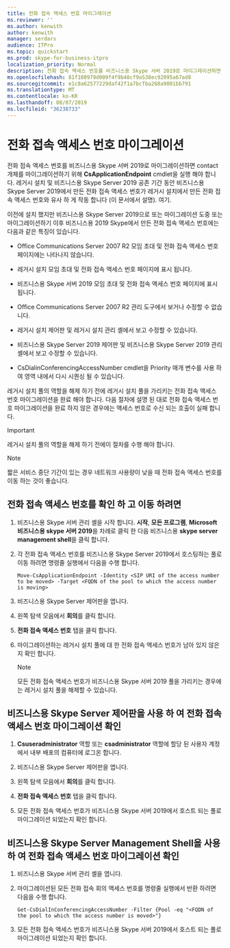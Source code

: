 ```yaml
---
title: 전화 접속 액세스 번호 마이그레이션
ms.reviewer: ''
ms.author: kenwith
author: kenwith
manager: serdars
audience: ITPro
ms.topic: quickstart
ms.prod: skype-for-business-itpro
localization_priority: Normal
description: 전화 접속 액세스 번호를 비즈니스용 Skype 서버 2019로 마이그레이션하면 contact 개체를 마이그레이션하기 위해 CsApplicationEndpoint cmdlet을 실행 해야 합니다. 레거시 설치 및 비즈니스용 Skype Server 2019 공존 기간 동안 비즈니스용 Skype Server 2019에서 만든 전화 접속 액세스 번호가 레거시 설치에서 만든 전화 접속 액세스 번호와 유사 하 게 작동 합니다 (이 문서에서 설명). 여기.
ms.openlocfilehash: 81f100979d009f4f9b48cf9a538ec92095a67ad8
ms.sourcegitcommit: e1c8a62577229daf42f1a7bcfba268a9001bb791
ms.translationtype: MT
ms.contentlocale: ko-KR
ms.lasthandoff: 08/07/2019
ms.locfileid: "36238733"
---
```

# <a name="migrate-dial-in-access-numbers"></a>전화 접속 액세스 번호 마이그레이션

전화 접속 액세스 번호를 비즈니스용 Skype 서버 2019로 마이그레이션하면 contact 개체를 마이그레이션하기 위해 **CsApplicationEndpoint** cmdlet을 실행 해야 합니다. 레거시 설치 및 비즈니스용 Skype Server 2019 공존 기간 동안 비즈니스용 Skype Server 2019에서 만든 전화 접속 액세스 번호가 레거시 설치에서 만든 전화 접속 액세스 번호와 유사 하 게 작동 합니다 (이 문서에서 설명). 여기. 

이전에 설치 했지만 비즈니스용 Skype Server 2019으로 또는 마이그레이션 도중 또는 마이그레이션하기 이후 비즈니스용 2019 Skype에서 만든 전화 접속 액세스 번호에는 다음과 같은 특징이 있습니다.

- Office Communications Server 2007 R2 모임 초대 및 전화 접속 액세스 번호 페이지에는 나타나지 않습니다.

- 레거시 설치 모임 초대 및 전화 접속 액세스 번호 페이지에 표시 됩니다.

- 비즈니스용 Skype 서버 2019 모임 초대 및 전화 접속 액세스 번호 페이지에 표시 됩니다.

- Office Communications Server 2007 R2 관리 도구에서 보거나 수정할 수 없습니다.

- 레거시 설치 제어판 및 레거시 설치 관리 셸에서 보고 수정할 수 있습니다.

- 비즈니스용 Skype Server 2019 제어판 및 비즈니스용 Skype Server 2019 관리 셸에서 보고 수정할 수 있습니다.

- CsDialinConferencingAccessNumber cmdlet을 Priority 매개 변수를 사용 하 여 영역 내에서 다시 시퀀싱 될 수 있습니다.

레거시 설치 풀의 역할을 해제 하기 전에 레거시 설치 풀을 가리키는 전화 접속 액세스 번호 마이그레이션을 완료 해야 합니다. 다음 절차에 설명 된 대로 전화 접속 액세스 번호 마이그레이션을 완료 하지 않은 경우에는 액세스 번호로 수신 되는 호출이 실패 합니다.

> [!IMPORTANT]
> 레거시 설치 풀의 역할을 해제 하기 전에이 절차를 수행 해야 합니다. 

> [!NOTE]
> 짧은 서비스 중단 기간이 있는 경우 네트워크 사용량이 낮을 때 전화 접속 액세스 번호를 이동 하는 것이 좋습니다. 

## <a name="to-identify-and-move-dial-in-access-numbers"></a>전화 접속 액세스 번호를 확인 하 고 이동 하려면

1. 비즈니스용 Skype 서버 관리 셸을 시작 합니다. **시작**, **모든 프로그램**, **Microsoft 비즈니스용 skype 서버 2019**을 차례로 클릭 한 다음 비즈니스용 **skype server management shell**을 클릭 합니다.

2. 각 전화 접속 액세스 번호를 비즈니스용 Skype Server 2019에서 호스팅하는 풀로 이동 하려면 명령줄 실행에서 다음을 수행 합니다. 

   ```
   Move-CsApplicationEndpoint -Identity <SIP URI of the access number to be moved> -Target <FQDN of the pool to which the access number is moving>
   ```

3. 비즈니스용 Skype Server 제어판을 엽니다.

4. 왼쪽 탐색 모음에서 **회의**를 클릭 합니다.

5. **전화 접속 액세스 번호** 탭을 클릭 합니다. 

6. 마이그레이션하는 레거시 설치 풀에 대 한 전화 접속 액세스 번호가 남아 있지 않은지 확인 합니다.

    > [!NOTE]
    > 모든 전화 접속 액세스 번호가 비즈니스용 Skype 서버 2019 풀을 가리키는 경우에는 레거시 설치 풀을 해제할 수 있습니다. 

## <a name="verify-the-dial-in-access-number-migration-using-skype-for-business-server-control-panel"></a>비즈니스용 Skype Server 제어판을 사용 하 여 전화 접속 액세스 번호 마이그레이션 확인

1. **Csuseradministrator** 역할 또는 **csadministrator** 역할에 할당 된 사용자 계정에서 내부 배포의 컴퓨터에 로그온 합니다. 

2. 비즈니스용 Skype Server 제어판을 엽니다.

3. 왼쪽 탐색 모음에서 **회의**를 클릭 합니다.

4. **전화 접속 액세스 번호** 탭을 클릭 합니다. 

5. 모든 전화 접속 액세스 번호가 비즈니스용 Skype 서버 2019에서 호스트 되는 풀로 마이그레이션 되었는지 확인 합니다.

## <a name="verify-the-dial-in-access-number-migration-using-skype-for-business-server-management-shell"></a>비즈니스용 Skype Server Management Shell을 사용 하 여 전화 접속 액세스 번호 마이그레이션 확인

1. 비즈니스용 Skype 서버 관리 셸을 엽니다.

2. 마이그레이션된 모든 전화 접속 회의 액세스 번호를 명령줄 실행에서 반환 하려면 다음을 수행 합니다.

   ```
   Get-CsDialInConferencingAccessNumber -Filter {Pool -eq "<FQDN of the pool to which the access number is moved>"}
   ```

3. 모든 전화 접속 액세스 번호가 비즈니스용 Skype 서버 2019에서 호스트 되는 풀로 마이그레이션 되었는지 확인 합니다.


